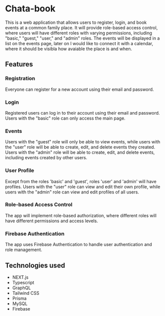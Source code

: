 # Chata-book
This is a web application that allows users to register, login, and book events at a common family place. It will provide role-based access control, where users will have different roles with varying permissions, including "basic," "guest," "user," and "admin" roles. The events will be displayed in a list on the events page, later on I would like to connect it with a calendar, where it should be visibla how avaiable the place is and when.

## Features

### Registration
Everyone can register for a new account using their email and password.

### Login
Registered users can log in to their account using their email and password. Users with the "basic" role can only access the main page.

### Events
Users with the "guest" role will only be able to view events, while users with the "user" role will be able to create, edit, and delete events they created. Users with the "admin" role will be able to create, edit, and delete events, including events created by other users.

### User Profile
Except from the roles 'basic' and 'guest', roles 'user' and 'admin' will have profiles. Users with the "user" role can view and edit their own profile, while users with the "admin" role can view and edit profiles of all users.

### Role-based Access Control
The app will implement role-based authorization, where different roles will have different permissions and access levels.

### Firebase Authentication
The app uses Firebase Authentication to handle user authentication and role management.

## Technologies used

- NEXT.js
- Typescript
- GraphQL
- Tailwind CSS
- Prisma
- MySQL
- Firebase






